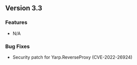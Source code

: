 ## Version 3.3
### Features
- N/A

### Bug Fixes
- Security patch for Yarp.ReverseProxy (CVE-2022-26924)